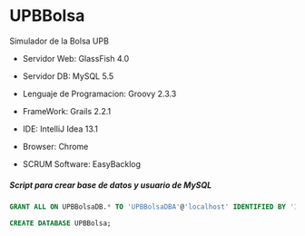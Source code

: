UPBBolsa
========

Simulador de la Bolsa UPB

- Servidor Web: GlassFish 4.0

- Servidor DB: MySQL 5.5

- Lenguaje de Programacion: Groovy 2.3.3

- FrameWork: Grails 2.2.1

- IDE: IntelliJ Idea 13.1

- Browser: Chrome

- SCRUM Software: EasyBacklog


##### Script para crear base de datos y usuario de MySQL


```SQL
GRANT ALL ON UPBBolsaDB.* TO 'UPBBolsaDBA'@'localhost' IDENTIFIED BY '123456798';

CREATE DATABASE UPBBolsa;
```
